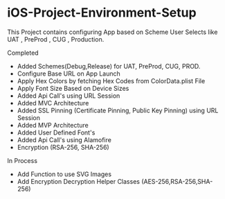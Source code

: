 # iOS-Project-Environment-Setup
This Project contains configuring App based on Scheme User Selects like UAT , PreProd , CUG , Production.

Completed
- Added Schemes(Debug,Release) for UAT, PreProd, CUG, PROD.
- Configure Base URL on App Launch
- Apply Hex Colors by fetching Hex Codes from ColorData.plist File
- Apply Font Size Based on Device Sizes
- Added Api Call's using URL Session
- Added MVC Architecture
- Added SSL Pinning (Certificate Pinning, Public Key Pinning) using URL Session
- Added MVP Architecture
- Added User Defined Font's
- Added Api Call's using Alamofire
- Encryption (RSA-256, SHA-256)

In Process
- Add Function to use SVG Images
- Add Encryption Decryption Helper Classes (AES-256,RSA-256,SHA-256)
